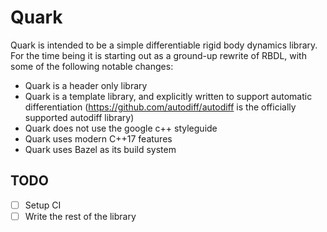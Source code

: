 # Quark

Quark is intended to be a simple differentiable rigid body dynamics library.
For the time being it is starting out as a ground-up rewrite of RBDL, with some of the following notable changes:

- Quark is a header only library
- Quark is a template library, and explicitly written to support automatic differentiation (https://github.com/autodiff/autodiff is the officially supported autodiff library)
- Quark does not use the google c++ styleguide
- Quark uses modern C++17 features
- Quark uses Bazel as its build system


## TODO
- [ ] Setup CI
- [ ] Write the rest of the library
